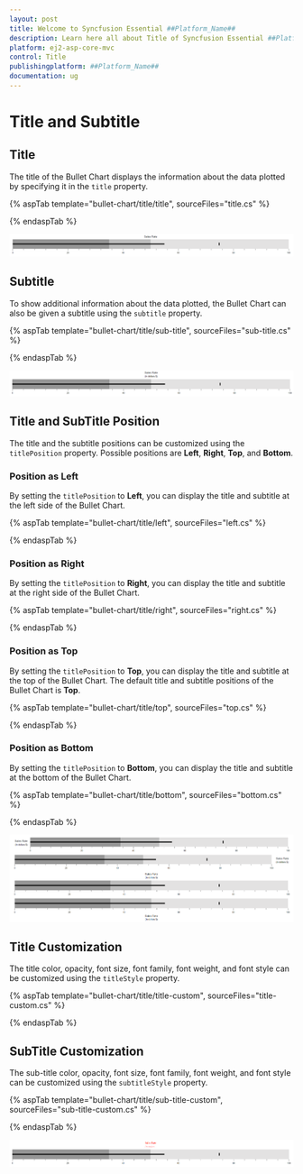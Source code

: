 ```yaml
---
layout: post
title: Welcome to Syncfusion Essential ##Platform_Name##
description: Learn here all about Title of Syncfusion Essential ##Platform_Name## widgets based on HTML5 and jQuery.
platform: ej2-asp-core-mvc
control: Title
publishingplatform: ##Platform_Name##
documentation: ug
---
```



# Title and Subtitle

## Title

The title of the Bullet Chart displays the information about the data plotted by specifying it in the `title` property.

{% aspTab template="bullet-chart/title/title", sourceFiles="title.cs" %}

{% endaspTab %}

![Bullet Chart with Title](images/blazor-bullet-chart-with-title.png)

## Subtitle

To show additional information about the data plotted, the Bullet Chart can also be given a subtitle using the `subtitle` property.

{% aspTab template="bullet-chart/title/sub-title", sourceFiles="sub-title.cs" %}

{% endaspTab %}

![Bullet Chart with Subtitle](images/blazor-bullet-chart-subtitle.png)

## Title and SubTitle Position

The title and the subtitle positions can be customized using the `titlePosition` property. Possible positions are **Left**, **Right**, **Top**, and **Bottom**.

### Position as Left

By setting the `titlePosition` to **Left**, you can display the title and subtitle at the left side of the Bullet Chart.

{% aspTab template="bullet-chart/title/left", sourceFiles="left.cs" %}

{% endaspTab %}

### Position as Right

By setting the `titlePosition` to **Right**, you can display the title and subtitle at the right side of the Bullet Chart.

{% aspTab template="bullet-chart/title/right", sourceFiles="right.cs" %}

{% endaspTab %}

### Position as Top

By setting the `titlePosition` to **Top**, you can display the title and subtitle at the top of the Bullet Chart. The default title and subtitle positions of the Bullet Chart is **Top**.

{% aspTab template="bullet-chart/title/top", sourceFiles="top.cs" %}

{% endaspTab %}

### Position as Bottom

By setting the `titlePosition` to **Bottom**, you can display the title and subtitle at the bottom of the Bullet Chart.

{% aspTab template="bullet-chart/title/bottom", sourceFiles="bottom.cs" %}

{% endaspTab %}

![Title and Subtitle Position in Bullet Chart](images/blazor-bullet-chart-title-positions.png)

## Title Customization

The title color, opacity, font size, font family, font weight, and font style can be customized using the `titleStyle` property.

{% aspTab template="bullet-chart/title/title-custom", sourceFiles="title-custom.cs" %}

{% endaspTab %}

## SubTitle Customization

The sub-title color, opacity, font size, font family, font weight, and font style can be customized using the `subtitleStyle` property.

{% aspTab template="bullet-chart/title/sub-title-custom", sourceFiles="sub-title-custom.cs" %}

{% endaspTab %}

![Customizing Title and Subtitle in Bullet Chart](images/blazor-bullet-chart-title-customization.png)